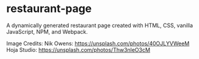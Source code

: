 # restaurant-page
A dynamically generated restaurant page created with HTML, CSS, vanilla JavaScript, NPM, and Webpack.


Image Credits:
Nik Owens: https://unsplash.com/photos/40OJLYVWeeM
Hoja Studio: https://unsplash.com/photos/Thw3nleO3cM